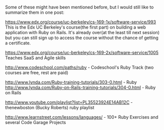 Some of these might have been mentioned before, but I would still like to summarize them in one post:

https://www.edx.org/course/uc-berkeley/cs-169-1x/software-service/993
This is the Edx UC Berkeley's course(the first part) on building a web application with Ruby on Rails. It's already over(at the least till next session) but you can still sign up to access the course without the chance of getting a certificate. 

https://www.edx.org/course/uc-berkeley/cs-169-2x/software-service/1005
Teaches SaaS and Agile skills

http://www.codeschool.com/paths/ruby - Codeschool's Ruby Track (two courses are free, rest are paid)

http://www.lynda.com/Ruby-training-tutorials/303-0.html - Ruby
http://www.lynda.com/Ruby-on-Rails-training-tutorials/304-0.html - Ruby on Rails

http://www.youtube.com/playlist?list=PL35523924E14AB12C - thenewboston (Bucky Roberts) ruby playlist

http://www.learnstreet.com/lessons/languages/ - 100+ Ruby Exercises and several Code Garage Projects




